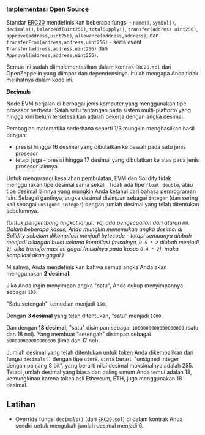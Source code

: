 ### Implementasi Open Source

Standar [ERC20](https://eips.ethereum.org/EIPS/eip-20) mendefinisikan beberapa fungsi - `name()`, `symbol()`, `decimals()`, `balanceOf(uint256)`, `totalSupply()`, `transfer(address,uint256)`, `approve(address,uint256)`, `allowance(address,address)`, dan `transferFrom(address,address,uint256)` - serta event `Transfer(address,address,uint256)` dan `Approval(address,address,uint256)`.

Semua ini sudah diimplementasikan dalam kontrak `ERC20.sol` dari OpenZeppelin yang diimpor dan dependensinya. Itulah mengapa Anda tidak melihatnya dalam kode ini.

***Decimals***

Node EVM berjalan di berbagai jenis komputer yang menggunakan tipe prosesor berbeda. Salah satu tantangan pada sistem multi-platform yang hingga kini belum terselesaikan adalah bekerja dengan angka desimal.

Pembagian matematika sederhana seperti 1/3 mungkin menghasilkan hasil dengan:

- presisi hingga 16 desimal yang dibulatkan ke bawah pada satu jenis prosesor
- tetapi juga - presisi hingga 17 desimal yang dibulatkan ke atas pada jenis prosesor lainnya

Untuk mengurangi kesalahan pembulatan, EVM dan Solidity tidak menggunakan tipe desimal sama sekali. Tidak ada tipe `float`, `double`, atau tipe desimal lainnya yang mungkin Anda ketahui dari bahasa pemrograman lain. Sebagai gantinya, angka desimal disimpan sebagai `integer` (dan sering kali sebagai `unsigned integer`) dengan jumlah desimal yang telah ditentukan sebelumnya.

_(Untuk pengembang tingkat lanjut: Ya, ada pengecualian dari aturan ini. Dalam beberapa kasus, Anda mungkin menemukan angka desimal di Solidity sebelum dikompilasi menjadi bytecode - tetapi semuanya diubah menjadi bilangan bulat selama kompilasi (misalnya, `0.5 * 2` diubah menjadi `1`). Jika transformasi ini gagal (misalnya pada kasus `0.4 * 2`), maka kompilasi akan gagal.)_

Misalnya, Anda mendefinisikan bahwa semua angka Anda akan menggunakan **2 desimal**.

Jika Anda ingin menyimpan angka "satu", Anda cukup menyimpannya sebagai `100`.

"Satu setengah" kemudian menjadi `150`.

Dengan **3 desimal** yang telah ditentukan, "satu" menjadi `1000`.

Dan dengan **18 desimal**, "satu" disimpan sebagai `1000000000000000000` (satu dan 18 nol). Yang membuat "setengah" disimpan sebagai `500000000000000000` (lima dan 17 nol).

Jumlah desimal yang telah ditentukan untuk token Anda dikembalikan dari fungsi `decimals()` dengan tipe `uint8`. `uint8` berarti "unsigned integer dengan panjang 8 bit", yang berarti nilai desimal maksimalnya adalah 255. Tetapi jumlah desimal yang biasa dan paling umum Anda temui adalah 18, kemungkinan karena token asli Ethereum, ETH, juga menggunakan 18 desimal.

## Latihan

- Override fungsi `decimals()` (dari `ERC20.sol`) di dalam kontrak Anda sendiri untuk mengubah jumlah desimal menjadi 6.
